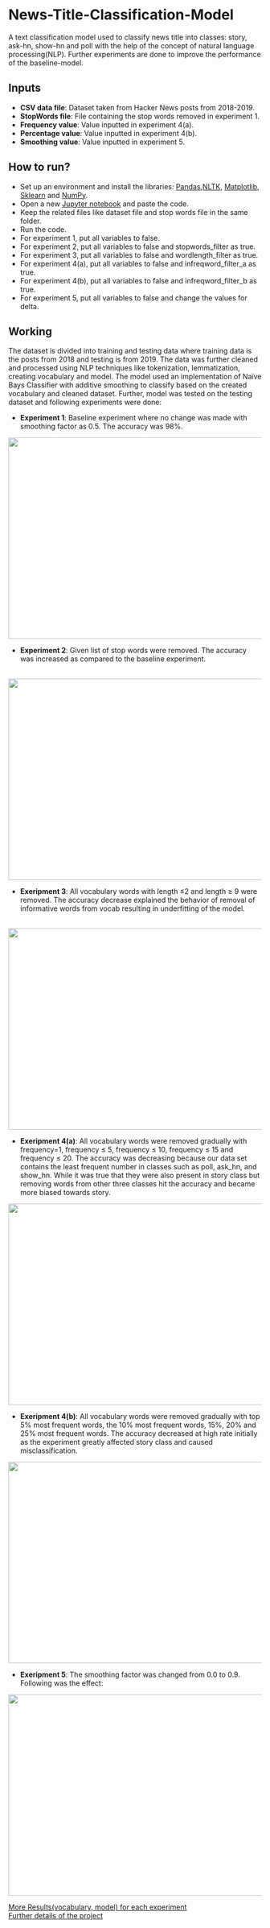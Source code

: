 # News-Title-Classification-Model
A text classification model used to classify news title into classes: story, ask-hn, show-hn and poll with the help of the concept of natural language processing(NLP). Further experiments are done to improve the performance of the baseline-model.

## Inputs
- **CSV data file**: Dataset taken from Hacker News posts from 2018-2019. 
- **StopWords file**: File containing the stop words removed in experiment 1.
- **Frequency value**: Value inputted in experiment 4(a).
- **Percentage value**: Value inputted in experiment 4(b).
- **Smoothing value**: Value inputted in experiment 5.

## How to run?
- Set up an environment and install the libraries: [Pandas](https://pypi.org/project/pandas/),[NLTK](https://www.nltk.org/), [Matplotlib](https://matplotlib.org/), [Sklearn](https://scikit-learn.org/) and [NumPy](https://numpy.org/).
- Open a new [Jupyter notebook](https://jupyter.org/) and paste the code.
- Keep the related files like dataset file and stop words file in the same folder.
- Run the code.
- For experiment 1, put all variables to false.
- For experiment 2, put all variables to false and stopwords_filter as true.
- For experiment 3, put all variables to false and wordlength_filter as true.
- For experiment 4(a), put all variables to false and infreqword_filter_a as true.
- For experiment 4(b), put all variables to false and infreqword_filter_b as true.
- For experiment 5, put all variables to false and change the values for delta.

## Working
The dataset is divided into training and testing data where training data is the posts from 2018 and testing is from 2019. The data was further cleaned and processed using NLP techniques like tokenization, lemmatization, creating vocabulary and model. The model used an implementation of Naïve Bays Classifier with additive smoothing to classify based on the created vocabulary and cleaned dataset. Further, model was tested on the testing dataset and following experiments were done:
- **Experiment 1**: Baseline experiment where no change was made with smoothing factor as 0.5. The accuracy was 98%.
<img src="https://github.com/DhwaniSondhi/News-Title-Classification-Model/blob/master/results/baseline/pic.PNG" width="550" height="400"/>

- **Experiment 2**: Given list of stop words were removed. The accuracy was increased as compared to the baseline experiment. 
<br/>
<img src="https://github.com/DhwaniSondhi/News-Title-Classification-Model/blob/master/results/StopWord/pic.PNG" width="550" height="400"/>

- **Exeripment 3**: All vocabulary words with length ≤2 and length ≥ 9 were removed. The accuracy decrease explained the behavior of removal of informative words from vocab resulting in underfitting of the model.
<br/>
<img src="https://github.com/DhwaniSondhi/News-Title-Classification-Model/blob/master/results/WordFiltering/pic.PNG" width="550" height="400"/>

- **Exeripment 4(a)**: All vocabulary words were removed gradually with frequency=1, frequency ≤ 5, frequency ≤ 10, frequency ≤ 15 and frequency ≤ 20. The accuracy was decreasing because our data set contains the least frequent number in classes such as poll, ask_hn, and show_hn. While it was true that they were also present in story class but removing words from other three classes hit the accuracy and became more biased towards story.
<img src="https://github.com/DhwaniSondhi/News-Title-Classification-Model/blob/master/results/Least%20Frequent%20Words/pic.PNG" width="550" height="400"/>

- **Exeripment 4(b)**: All vocabulary words were removed gradually with top 5% most frequent words, the 10% most frequent words, 15%, 20% and 25% most frequent words. The accuracy decreased at high rate initially as the experiment greatly affected story class and caused misclassification.
<img src="https://github.com/DhwaniSondhi/News-Title-Classification-Model/blob/master/results/Most%20Frequent%20Words/pic.PNG" width="550" height="400"/>

- **Exeripment 5**: The smoothing factor was changed from 0.0 to 0.9. Following was the effect:
<img src="https://github.com/DhwaniSondhi/News-Title-Classification-Model/blob/master/results/Smoothing/pic.PNG" width="550" height="400"/>

[More Results(vocabulary, model) for each experiment](https://github.com/DhwaniSondhi/News-Title-Classification-Model/tree/master/results)
<br/>
[Further details of the project](https://github.com/DhwaniSondhi/News-Title-Classification-Model/blob/master/docs/Project_Report.pdf)
